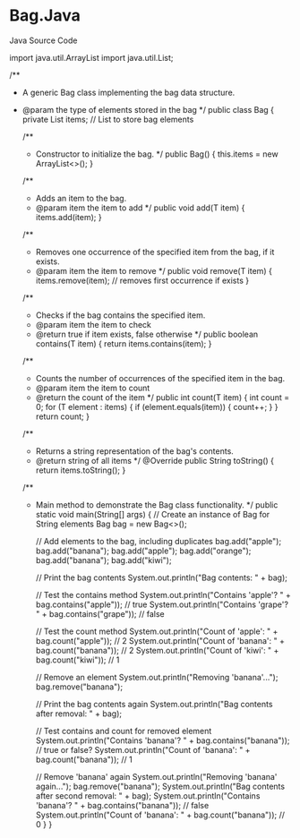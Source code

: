 # Bag.Java
Java Source Code 

import java.util.ArrayList
import java.util.List;

/**
 * A generic Bag class implementing the bag data structure.
 * @param <T> the type of elements stored in the bag
 */
public class Bag<T> {
    private List<T> items; // List to store bag elements

    /**
     * Constructor to initialize the bag.
     */
    public Bag() {
        this.items = new ArrayList<>();
    }

    /**
     * Adds an item to the bag.
     * @param item the item to add
     */
    public void add(T item) {
        items.add(item);
    }

    /**
     * Removes one occurrence of the specified item from the bag, if it exists.
     * @param item the item to remove
     */
    public void remove(T item) {
        items.remove(item); // removes first occurrence if exists
    }

    /**
     * Checks if the bag contains the specified item.
     * @param item the item to check
     * @return true if item exists, false otherwise
     */
    public boolean contains(T item) {
        return items.contains(item);
    }

    /**
     * Counts the number of occurrences of the specified item in the bag.
     * @param item the item to count
     * @return the count of the item
     */
    public int count(T item) {
        int count = 0;
        for (T element : items) {
            if (element.equals(item)) {
                count++;
            }
        }
        return count;
    }

    /**
     * Returns a string representation of the bag's contents.
     * @return string of all items
     */
    @Override
    public String toString() {
        return items.toString();
    }

    /**
     * Main method to demonstrate the Bag class functionality.
     */
    public static void main(String[] args) {
        // Create an instance of Bag for String elements
        Bag<String> bag = new Bag<>();

        // Add elements to the bag, including duplicates
        bag.add("apple");
        bag.add("banana");
        bag.add("apple");
        bag.add("orange");
        bag.add("banana");
        bag.add("kiwi");

        // Print the bag contents
        System.out.println("Bag contents: " + bag);

        // Test the contains method
        System.out.println("Contains 'apple'? " + bag.contains("apple")); // true
        System.out.println("Contains 'grape'? " + bag.contains("grape")); // false

        // Test the count method
        System.out.println("Count of 'apple': " + bag.count("apple")); // 2
        System.out.println("Count of 'banana': " + bag.count("banana")); // 2
        System.out.println("Count of 'kiwi': " + bag.count("kiwi")); // 1

        // Remove an element
        System.out.println("Removing 'banana'...");
        bag.remove("banana");

        // Print the bag contents again
        System.out.println("Bag contents after removal: " + bag);

        // Test contains and count for removed element
        System.out.println("Contains 'banana'? " + bag.contains("banana")); // true or false?
        System.out.println("Count of 'banana': " + bag.count("banana")); // 1

        // Remove 'banana' again
        System.out.println("Removing 'banana' again...");
        bag.remove("banana");
        System.out.println("Bag contents after second removal: " + bag);
        System.out.println("Contains 'banana'? " + bag.contains("banana")); // false
        System.out.println("Count of 'banana': " + bag.count("banana")); // 0
    }
}
